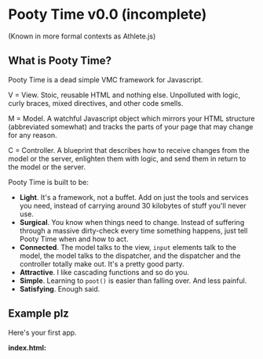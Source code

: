 # Pooty Time v0.0 (incomplete)
(Known in more formal contexts as Athlete.js)

## What is Pooty Time?
Pooty Time is a dead simple VMC framework for Javascript.

V = View. Stoic, reusable HTML and nothing else. Unpolluted with logic, curly braces, mixed directives, and other code smells.

M = Model. A watchful Javascript object which mirrors your HTML structure (abbreviated somewhat) and tracks the parts of your page that may change for any reason.

C = Controller. A blueprint that describes how to receive changes from the model or the server, enlighten them with logic, and send them in return to the model or the server.

Pooty Time is built to be:

- **Light**. It's a framework, not a buffet. Add on just the tools and services you need, instead of carrying around 30 kilobytes of stuff you'll never use.
- **Surgical**. You know when things need to change. Instead of suffering through a massive dirty-check every time something happens, just tell Pooty Time when and how to act.
- **Connected**. The model talks to the view, `input` elements talk to the model, the model talks to the dispatcher, and the dispatcher and the controller totally make out. It's a pretty good party.
- **Attractive**. I like cascading functions and so do you.
- **Simple**. Learning to `poot()` is easier than falling over. And less painful.
- **Satisfying**. Enough said.

## Example plz

Here's your first app.

**index.html:**
    <html>
      <head>
        <!-- Put this at the head or tail of your document -->
        <script type="text/javascript" src="pootytime.js" />
        <script type="text/javascript" src="index.model.js" />
        <script type="text/javascript" src="index.control.js" />
      </head>
      <body>
        <div class="nudge-down center">
          <!-- A simple node with text we can update. -->
          <poot class="welcome-msg"></poot>
        </div>
        <div class="nudge-down center">
          <!-- An input we can bind to our model. -->
          <input poot class="new-msg" type="text" placeholder="New Message"/>
        </div>
      </body>
    </html>

**index.css:** (is your first app gonna be ugly? Heck no.)
    body {
      color: #444;
    }
    
    .nudge-down {
      margin-top: 12px;
    }
    
    .center {
      text-align: center;
    }

**index.model.js:**
    Pooty.model({
      'welcome-message': '.welcome-msg',
      'new-msg': '.new-msg'
    });

**index.control.js:**
    // Welcome Message controller
    Pooty.control(function () {
      // You can put a message on the page this way, with a simple string
      var message = 'Hellooooooo Tina!';
      this.model('welcome-message').poot(message);
      
      // Or this way, with a REST API and AJAX
      this.url('/message').get().pootAt.model('welcome-message');
      
      // Or this way, with a REST API, AJAX and a failsafe
      this.url('/message').get().success(function (message) {
        this.model('welcome-message').poot(message);
      }).failure(function (error) {
        this.model('welcome-message').poot('Something really bad has happened.', error);
      });

      // Or this way, with a WebSocket
      this.url('/message-ws').websocket().pootAt.model('welcome-message');

      // Or this way, with the input on the page bound to the message
      this.input('new-msg').pootAt.model('welcome-message');
      
      // Or this way, with a validated input
      this.input('new-msg').validate(function (message) {
        if (message.length > 140) {
          this.model('welcome-message').poot('This message is too long.');
          return false;
        }
        return true;
      }).pootAt.model('welcome-message');
      
      // And when you need to send a value somewhere...
      var current = this.model('welcome-message').poot();
      this.url('/database').post(current);
    });

If this isn't enough to get you started, documentation is forthcoming.